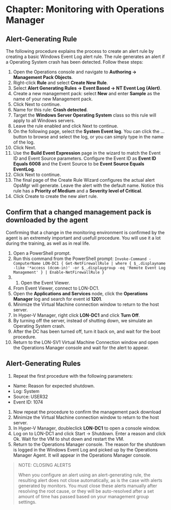 # Chapter: Monitoring with Operations Manager 

## Alert-Generating Rule
The following procedure explains the process to create an alert rule by creating a basic Windows Event Log alert rule. The rule generates an alert if a Operating System crash has been detected. Follow these steps:
1. Open the Operations console and navigate to **Authoring -> Management Pack Objects**.
2. Right-click **Rule** and select **Create New Rule**.
3. Select **Alert Generating Rules -> Event Based -> NT Event Log (Alert)**.
4. Create a new management pack: select **New** and enter **Sample** as the name of your new  Management pack.
5. Click Next to continue.
6. Name for this rule: **Crash detected**.
7. Target the **Windows Server Operating System** class so this rule will apply to all Windows servers.
8. Leave the rule enabled and click Next to continue.
9. On the following page, select the **System Event log**. You can click the ... button to browse and select the log, or you can simply type in the name of the log.
10. Click Next.
11. Use the **Build Event Expression** page in the wizard to match the Event ID and Event Source parameters. Configure the Event ID as **Event ID Equals 6008** and the Event Source to be **Event Source Equals EventLog**.
12. Click Next to continue.
13. The final page of the Create Rule Wizard configures the actual alert OpsMgr will generate. Leave the alert with the default name. Notice this rule has a **Priority of Medium** and a **Severity level of Critical**.
14. Click Create to create the new alert rule.

## Confirm that a changed management pack is downloaded by the agent
Confirming that a change in the monitoring environment is confirmed by the agent is an extremely important and usefull procedure. You will use it a lot during the training, as well as in real life.
1. Open a PowerShell prompt.
2. Run this command from the PowerShell prompt: ```Invoke-Command -ComputerName LON-DC1 { Get-NetFirewallRule | where { $_.displayname -like '*access (dcom-in)' -or $_.displaygroup -eq 'Remote Event Log Management' } | Enable-NetFirewallRule }```
3. 1. Open the Event Viewer.
4. From Event Viewer, connect to LON-DC1.
5. Open the **Applications and Services** node, click the **Operations Manager** log and search for event id **1201**.
6. Minimize the Virtual Machine connection window to return to the host server.
7. In Hyper-V Manager, right click **LON-DC1** and click **Turn Off**.
8. By turning off the server, instead of shutting down, we simulate an Operating System crash.
9. After the DC has been turned off, turn it back on, and wait for the boot procedure.
10. Return to the LON-SV1 Virtual Machine Connection window and open the Operations Manager console and wait for the alert to appear.

## Alert-Generating Rules
1. Repeat the first procedure with the following parameters: 
  - Name: Reason for expected shutdown.
  - Log: System
  - Source: USER32
  - Event ID: 1074 
1. Now repeat the procedure to confirm the management pack download
1. Minimize the Virtual Machine connection window to return to the host server.
1. In Hyper-V Manager, doubleclick **LON-DC1** to open a console window.
1. Log on to LON-DC1 and click Start -> Shutdown. Enter a reason and click Ok. Wait for the VM to shut down and restart the VM.
1. Return to the Operations Manager console. The reason for the shutdown is logged in the Windows Event Log and picked up by the Operations Manager Agent. It will appear in the Operations Manager console.

> NOTE: CLOSING ALERTS
> 
> When you configure an alert using an alert-generating rule, the resulting alert does not close automatically, as is the case with alerts generated by monitors. You must close these alerts manually after resolving the root cause, or they will be auto-resolved after a set amount of time has passed based on your management group settings.

